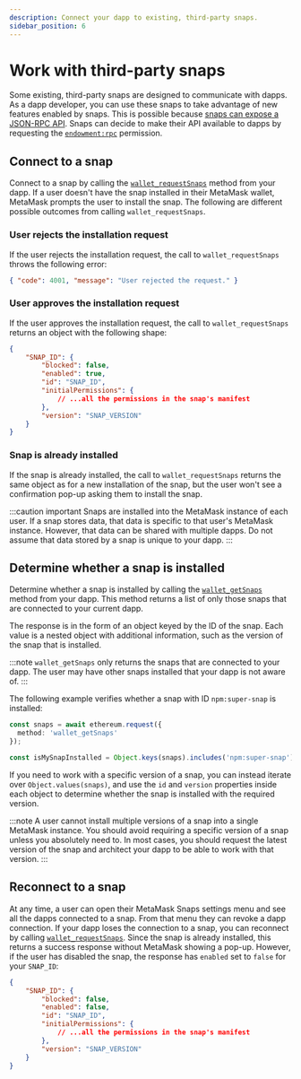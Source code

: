 ```yaml
---
description: Connect your dapp to existing, third-party snaps.
sidebar_position: 6
---
```


# Work with third-party snaps

Some existing, third-party snaps are designed to communicate with dapps.
As a dapp developer, you can use these snaps to take advantage of new features enabled by snaps.
This is possible because [snaps can expose a JSON-RPC API](../reference/exports.md#onrpcrequest).
Snaps can decide to make their API available to dapps by requesting the
[`endowment:rpc`](../reference/permissions.md#endowmentrpc) permission.

## Connect to a snap

Connect to a snap by calling the [`wallet_requestSnaps`](../reference/rpc-api.md#wallet_requestsnaps)
method from your dapp.
If a user doesn't have the snap installed in their MetaMask wallet, MetaMask prompts the user to
install the snap.
The following are different possible outcomes from calling `wallet_requestSnaps`.

### User rejects the installation request

If the user rejects the installation request, the call to `wallet_requestSnaps` throws the following error:

```json
{ "code": 4001, "message": "User rejected the request." }
```

### User approves the installation request

If the user approves the installation request, the call to `wallet_requestSnaps` returns an object
with the following shape:

```json
{
    "SNAP_ID": {
        "blocked": false,
        "enabled": true,
        "id": "SNAP_ID",
        "initialPermissions": {
            // ...all the permissions in the snap's manifest
        },
        "version": "SNAP_VERSION"
    }
}
```

### Snap is already installed

If the snap is already installed, the call to `wallet_requestSnaps` returns the same object as for a
new installation of the snap, but the user won't see a confirmation pop-up asking them to install the snap.

:::caution important
Snaps are installed into the MetaMask instance of each user.
If a snap stores data, that data is specific to that user's MetaMask instance.
However, that data can be shared with multiple dapps.
Do not assume that data stored by a snap is unique to your dapp. 
:::

## Determine whether a snap is installed

Determine whether a snap is installed by calling the [`wallet_getSnaps`](../reference/rpc-api.md#wallet_getsnaps)
method from your dapp.
This method returns a list of only those snaps that are connected to your current dapp.

The response is in the form of an object keyed by the ID of the snap.
Each value is a nested object with additional information, such as the version of the snap that is installed.

:::note
`wallet_getSnaps` only returns the snaps that are connected to your dapp.
The user may have other snaps installed that your dapp is not aware of. 
:::

The following example verifies whether a snap with ID `npm:super-snap` is installed:

```ts
const snaps = await ethereum.request({
  method: 'wallet_getSnaps'
});

const isMySnapInstalled = Object.keys(snaps).includes('npm:super-snap');
```

If you need to work with a specific version of a snap, you can instead iterate over
`Object.values(snaps)`, and use the `id` and `version` properties inside each object to determine
whether the snap is installed with the required version.

:::note
A user cannot install multiple versions of a snap into a single MetaMask instance.
You should avoid requiring a specific version of a snap unless you absolutely need to.
In most cases, you should request the latest version of the snap and architect your dapp to be able
to work with that version.
:::

## Reconnect to a snap

At any time, a user can open their MetaMask Snaps settings menu and see all the dapps connected to a snap.
From that menu they can revoke a dapp connection.
If your dapp loses the connection to a snap, you can reconnect by calling
[`wallet_requestSnaps`](../reference/rpc-api.md#wallet_requestsnaps).
Since the snap is already installed, this returns a success response without MetaMask showing a pop-up.
However, if the user has disabled the snap, the response has `enabled` set to `false` for your `SNAP_ID`:

```json
{
    "SNAP_ID": {
        "blocked": false,
        "enabled": false,
        "id": "SNAP_ID",
        "initialPermissions": {
            // ...all the permissions in the snap's manifest
        },
        "version": "SNAP_VERSION"
    }
}
```
